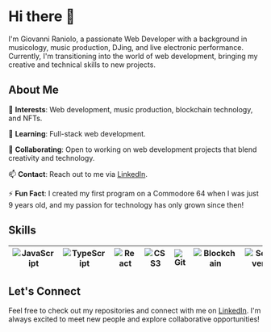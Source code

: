 # Hi there 👋

I'm Giovanni Raniolo, a passionate Web Developer with a background in musicology, music production, DJing, and live electronic performance. Currently, I'm transitioning into the world of web development, bringing my creative and technical skills to new projects.

## About Me

   🌟 **Interests**: Web development, music production, blockchain technology, and NFTs.  
   
   🌱 **Learning**: Full-stack web development.  
   
   🤝 **Collaborating**: Open to working on web development projects that blend creativity and technology.  
   
   📫 **Contact**: Reach out to me via [LinkedIn](https://www.linkedin.com/in/gianniraniolo/).  
   
   ⚡ **Fun Fact**: I created my first program on a Commodore 64 when I was just 9 years old, and my passion for technology has only grown since then!

## Skills

| ![JavaScript](https://img.icons8.com/color/48/000000/javascript.png)  | ![TypeScript](https://img.icons8.com/color/48/000000/typescript.png)  | ![React](https://img.icons8.com/color/48/000000/react-native.png)  | ![CSS3](https://img.icons8.com/color/48/000000/css3.png)  | ![Git](https://img.icons8.com/color/54/000000/git.png)  | ![Blockchain](https://img.icons8.com/color/48/000000/blockchain-technology.png)  | ![Server](https://img.icons8.com/color/48/000000/server.png)  |
|-----------------------------------------|-----------------------------------------------|-------------------------------------------|-------------------------------------------|--------------------------------------|--------------------------------------------------------|-------------------------------------------|


## Let's Connect

Feel free to check out my repositories and connect with me on [LinkedIn](https://www.linkedin.com/in/gianniraniolo/). I'm always excited to meet new people and explore collaborative opportunities!
